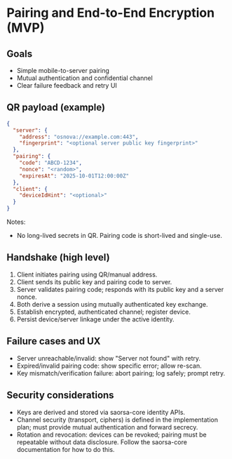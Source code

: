 # Pairing and End-to-End Encryption (MVP)

## Goals
- Simple mobile-to-server pairing
- Mutual authentication and confidential channel
- Clear failure feedback and retry UI

## QR payload (example)
```json
{
  "server": {
    "address": "osnova://example.com:443",
    "fingerprint": "<optional server public key fingerprint>"
  },
  "pairing": {
    "code": "ABCD-1234",          
    "nonce": "<random>",
    "expiresAt": "2025-10-01T12:00:00Z"
  },
  "client": {
    "deviceIdHint": "<optional>"
  }
}
```
Notes:
- No long-lived secrets in QR. Pairing code is short-lived and single-use.

## Handshake (high level)
1) Client initiates pairing using QR/manual address.
2) Client sends its public key and pairing code to server.
3) Server validates pairing code; responds with its public key and a server nonce.
4) Both derive a session using mutually authenticated key exchange.
5) Establish encrypted, authenticated channel; register device.
6) Persist device/server linkage under the active identity.

## Failure cases and UX
- Server unreachable/invalid: show "Server not found" with retry.
- Expired/invalid pairing code: show specific error; allow re-scan.
- Key mismatch/verification failure: abort pairing; log safely; prompt retry.

## Security considerations
- Keys are derived and stored via saorsa-core identity APIs.
- Channel security (transport, ciphers) is defined in the implementation plan; must provide mutual authentication and forward secrecy.
- Rotation and revocation: devices can be revoked; pairing must be repeatable without data disclosure. Follow the saorsa-core documentation for how to do this.

